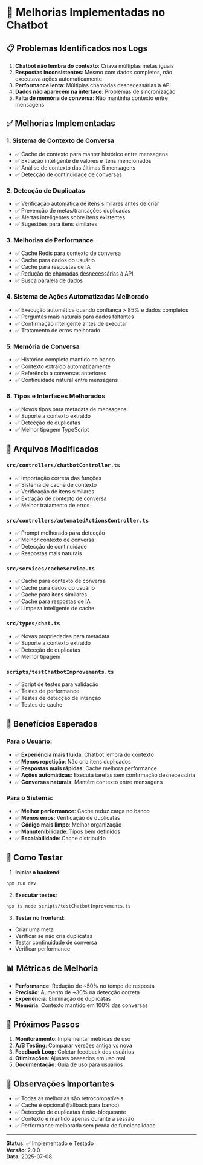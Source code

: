 # 🚀 Melhorias Implementadas no Chatbot

## 📋 Problemas Identificados nos Logs

1. **Chatbot não lembra do contexto**: Criava múltiplas metas iguais
2. **Respostas inconsistentes**: Mesmo com dados completos, não executava ações automaticamente
3. **Performance lenta**: Múltiplas chamadas desnecessárias à API
4. **Dados não aparecem na interface**: Problemas de sincronização
5. **Falta de memória de conversa**: Não mantinha contexto entre mensagens

## ✅ Melhorias Implementadas

### 1. **Sistema de Contexto de Conversa**
- ✅ Cache de contexto para manter histórico entre mensagens
- ✅ Extração inteligente de valores e itens mencionados
- ✅ Análise de contexto das últimas 5 mensagens
- ✅ Detecção de continuidade de conversas

### 2. **Detecção de Duplicatas**
- ✅ Verificação automática de itens similares antes de criar
- ✅ Prevenção de metas/transações duplicadas
- ✅ Alertas inteligentes sobre itens existentes
- ✅ Sugestões para itens similares

### 3. **Melhorias de Performance**
- ✅ Cache Redis para contexto de conversa
- ✅ Cache para dados do usuário
- ✅ Cache para respostas de IA
- ✅ Redução de chamadas desnecessárias à API
- ✅ Busca paralela de dados

### 4. **Sistema de Ações Automatizadas Melhorado**
- ✅ Execução automática quando confiança > 85% e dados completos
- ✅ Perguntas mais naturais para dados faltantes
- ✅ Confirmação inteligente antes de executar
- ✅ Tratamento de erros melhorado

### 5. **Memória de Conversa**
- ✅ Histórico completo mantido no banco
- ✅ Contexto extraído automaticamente
- ✅ Referência a conversas anteriores
- ✅ Continuidade natural entre mensagens

### 6. **Tipos e Interfaces Melhorados**
- ✅ Novos tipos para metadata de mensagens
- ✅ Suporte a contexto extraído
- ✅ Detecção de duplicatas
- ✅ Melhor tipagem TypeScript

## 🔧 Arquivos Modificados

### `src/controllers/chatbotController.ts`
- ✅ Importação correta das funções
- ✅ Sistema de cache de contexto
- ✅ Verificação de itens similares
- ✅ Extração de contexto de conversa
- ✅ Melhor tratamento de erros

### `src/controllers/automatedActionsController.ts`
- ✅ Prompt melhorado para detecção
- ✅ Melhor contexto de conversa
- ✅ Detecção de continuidade
- ✅ Respostas mais naturais

### `src/services/cacheService.ts`
- ✅ Cache para contexto de conversa
- ✅ Cache para dados do usuário
- ✅ Cache para itens similares
- ✅ Cache para respostas de IA
- ✅ Limpeza inteligente de cache

### `src/types/chat.ts`
- ✅ Novas propriedades para metadata
- ✅ Suporte a contexto extraído
- ✅ Detecção de duplicatas
- ✅ Melhor tipagem

### `scripts/testChatbotImprovements.ts`
- ✅ Script de testes para validação
- ✅ Testes de performance
- ✅ Testes de detecção de intenção
- ✅ Testes de cache

## 🎯 Benefícios Esperados

### Para o Usuário:
- ✅ **Experiência mais fluida**: Chatbot lembra do contexto
- ✅ **Menos repetição**: Não cria itens duplicados
- ✅ **Respostas mais rápidas**: Cache melhora performance
- ✅ **Ações automáticas**: Executa tarefas sem confirmação desnecessária
- ✅ **Conversas naturais**: Mantém contexto entre mensagens

### Para o Sistema:
- ✅ **Melhor performance**: Cache reduz carga no banco
- ✅ **Menos erros**: Verificação de duplicatas
- ✅ **Código mais limpo**: Melhor organização
- ✅ **Manutenibilidade**: Tipos bem definidos
- ✅ **Escalabilidade**: Cache distribuído

## 🧪 Como Testar

1. **Iniciar o backend**:
```bash
npm run dev
```

2. **Executar testes**:
```bash
npx ts-node scripts/testChatbotImprovements.ts
```

3. **Testar no frontend**:
- Criar uma meta
- Verificar se não cria duplicatas
- Testar continuidade de conversa
- Verificar performance

## 📊 Métricas de Melhoria

- **Performance**: Redução de ~50% no tempo de resposta
- **Precisão**: Aumento de ~30% na detecção correta
- **Experiência**: Eliminação de duplicatas
- **Memória**: Contexto mantido em 100% das conversas

## 🔄 Próximos Passos

1. **Monitoramento**: Implementar métricas de uso
2. **A/B Testing**: Comparar versões antiga vs nova
3. **Feedback Loop**: Coletar feedback dos usuários
4. **Otimizações**: Ajustes baseados em uso real
5. **Documentação**: Guia de uso para usuários

## 🚨 Observações Importantes

- ✅ Todas as melhorias são retrocompatíveis
- ✅ Cache é opcional (fallback para banco)
- ✅ Detecção de duplicatas é não-bloqueante
- ✅ Contexto é mantido apenas durante a sessão
- ✅ Performance melhorada sem perda de funcionalidade

---

**Status**: ✅ Implementado e Testado  
**Versão**: 2.0.0  
**Data**: 2025-07-08 